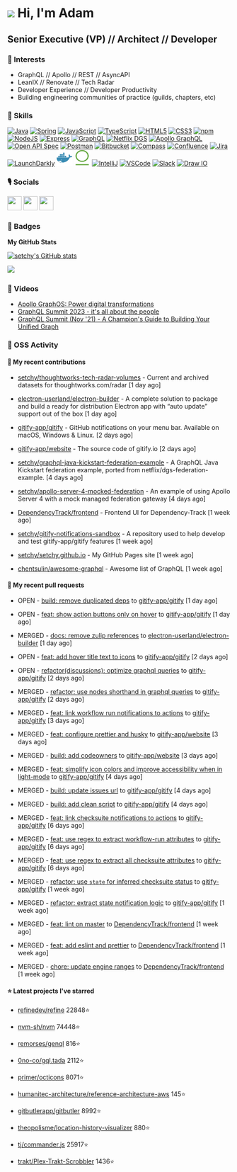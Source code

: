 ![](https://user-images.githubusercontent.com/18350557/176309783-0785949b-9127-417c-8b55-ab5a4333674e.gif) Hi, I'm Adam
============================================================================================================================

Senior Executive (VP) // Architect // Developer
-----------------------------------------------

### 🔭 Interests

- GraphQL // Apollo // REST // AsyncAPI
- LeanIX // Renovate // Tech Radar
- Developer Experience // Developer Productivity
- Building engineering communities of practice (guilds, chapters, etc)

### 💪 Skills

<p align="left">
  <a href="https://www.oracle.com/java/" target="_blank" rel="noreferrer"><img src="https://raw.githubusercontent.com/danielcranney/readme-generator/main/public/icons/skills/java-colored.svg" width="36" height="36" alt="Java" /></a>
  <a href="https://spring.io/" target="_blank" rel="noreferrer"><img src="https://cdn.worldvectorlogo.com/logos/spring-3.svg" width="36" height="36" alt="Spring" /></a> 
  <a href="https://developer.mozilla.org/en-US/docs/Web/JavaScript" target="_blank" rel="noreferrer"><img src="https://raw.githubusercontent.com/danielcranney/readme-generator/main/public/icons/skills/javascript-colored.svg" width="36" height="36" alt="JavaScript" /></a>
  <a href="https://www.typescriptlang.org/" target="_blank" rel="noreferrer"><img src="https://raw.githubusercontent.com/danielcranney/readme-generator/main/public/icons/skills/typescript-colored.svg" width="36" height="36" alt="TypeScript" /></a>
  <a href="https://developer.mozilla.org/en-US/docs/Glossary/HTML5" target="_blank" rel="noreferrer"><img src="https://raw.githubusercontent.com/danielcranney/readme-generator/main/public/icons/skills/html5-colored.svg" width="36" height="36" alt="HTML5" /></a>
  <a href="https://www.w3.org/TR/CSS/#css" target="_blank" rel="noreferrer"><img src="https://raw.githubusercontent.com/danielcranney/readme-generator/main/public/icons/skills/css3-colored.svg" width="36" height="36" alt="CSS3" /></a>
  <a href="https://www.npmjs.com//" target="_blank" rel="noreferrer"><img src="https://cdn.worldvectorlogo.com/logos/npm-square-red-1.svg" width="36" height="36" alt="npm" /></a>
  <a href="https://nodejs.org/en/" target="_blank" rel="noreferrer"><img src="https://raw.githubusercontent.com/danielcranney/readme-generator/main/public/icons/skills/nodejs-colored.svg" width="36" height="36" alt="NodeJS" /></a>
  <a href="https://expressjs.com/" target="_blank" rel="noreferrer"><img src="https://raw.githubusercontent.com/danielcranney/readme-generator/main/public/icons/skills/express-colored.svg" width="36" height="36" alt="Express" /></a>
  <a href="https://graphql.org/" target="_blank" rel="noreferrer"><img src="https://raw.githubusercontent.com/danielcranney/readme-generator/main/public/icons/skills/graphql-colored.svg" width="36" height="36" alt="GraphQL" /></a>
  <a href="https://netflix.github.io/dgs/" target="_blank" rel="noreferrer"><img src="https://raw.githubusercontent.com/Netflix/dgs/main/docs/images/dgs-framework-brand/Icon/dgs-icon--blue.svg" width="36" height="36" alt="Netflix DGS" /></a>
  <a href="https://apollographql.com/" target="_blank" rel="noreferrer"><img src="https://cdn.worldvectorlogo.com/logos/apollo-graphql-compact.svg" width="36" height="36" alt="Apollo GraphQL" /></a>
  <a href="https://swagger.io/specification/" target="_blank" rel="noreferrer"><img src="https://cdn.worldvectorlogo.com/logos/openapi-1.svg" width="36" height="36" alt="Open API Spec" /></a>
  <a href="https://www.postman.com//" target="_blank" rel="noreferrer"><img src="https://cdn.worldvectorlogo.com/logos/postman.svg" width="36" height="36" alt="Postman" /></a>
  <a href="https://www.atlassian.com/software/bitbucket" target="_blank" rel="noreferrer"><img src="https://cdn.worldvectorlogo.com/logos/bitbucket-icon.svg" width="36" height="36" alt="Bitbucket" /></a>
  <a href="https://www.atlassian.com/software/compass" target="_blank" rel="noreferrer"><img src="https://cdn.worldvectorlogo.com/logos/atlassian-compass-1.svg" width="36" height="36" alt="Compass" /></a>
  <a href="https://www.atlassian.com/software/confluence" target="_blank" rel="noreferrer"><img src="https://cdn.worldvectorlogo.com/logos/confluence-1.svg" width="36" height="36" alt="Confluence" /></a>
  <a href="https://www.atlassian.com/software/jira" target="_blank" rel="noreferrer"><img src="https://cdn.worldvectorlogo.com/logos/jira-1.svg" width="36" height="36" alt="Jira" /></a>
  <a href="https://launchdarkly.com/" target="_blank" rel="noreferrer"><img src="https://cdn.worldvectorlogo.com/logos/launchdarkly-2.svg" width="36" height="36" alt="LaunchDarkly" /></a>
  <a href="https://docker.com/" target="_blank" rel="noreferrer"><img src="https://raw.githubusercontent.com/nx211/homer-icons/master/png/docker.png" width="36" height="36" alt="Docker" /></a>
  <a href="https://jfrog.com/artifactory/" target="_blank" rel="noreferrer"><img src="https://raw.githubusercontent.com/nx211/homer-icons/master/png/artifactory.png" width="36" height="36" alt="Artifactory" /></a>
  <a href="https://www.jetbrains.com/idea/" target="_blank" rel="noreferrer"><img src="https://cdn.worldvectorlogo.com/logos/intellij-idea-1.svg" width="36" height="36" alt="IntelliJ" /></a>
  <a href="https://code.visualstudio.com/" target="_blank" rel="noreferrer"><img src="https://cdn.worldvectorlogo.com/logos/visual-studio-code-1.svg" width="36" height="36" alt="VSCode" /></a>
  <a href="https://slack.com/" target="_blank" rel="noreferrer"><img src="https://cdn.worldvectorlogo.com/logos/slack-new-logo.svg" width="36" height="36" alt="Slack" /></a>
  <a href="https://drawio-app.com/" target="_blank" rel="noreferrer"><img src="https://cdn.worldvectorlogo.com/logos/draw-io.svg" width="36" height="36" alt="Draw IO" /></a>
</p>

                      

### 🎙️ Socials
                  
<p align="left">
  <a href="https://www.github.com/setchy" target="_blank" rel="noreferrer"><img src="https://raw.githubusercontent.com/danielcranney/readme-generator/main/public/icons/socials/github.svg" width="32" height="32" /></a>
  <a href="https://www.linkedin.com/in/adamsetch" target="_blank" rel="noreferrer"><img src="https://raw.githubusercontent.com/danielcranney/readme-generator/main/public/icons/socials/linkedin.svg" width="32" height="32" /></a>
  <a href="https://www.twitter.com/setchy87" target="_blank" rel="noreferrer"><img src="https://raw.githubusercontent.com/danielcranney/readme-generator/main/public/icons/socials/twitter.svg" width="32" height="32" /></a>
</p>

### 📛 Badges

<b>My GitHub Stats</b>

<a href="http://www.github.com/setchy"><img src="https://github-readme-stats.vercel.app/api?username=setchy&show_icons=true&hide=&count_private=true&title_color=0891b2&text_color=ffffff&icon_color=0891b2&bg_color=1c1917&hide_border=true&show_icons=true" alt="setchy's GitHub stats" /></a>

<a href="http://www.github.com/setchy"><img src="https://github-readme-streak-stats.herokuapp.com/?user=setchy&stroke=ffffff&background=1c1917&ring=0891b2&fire=0891b2&currStreakNum=ffffff&currStreakLabel=0891b2&sideNums=ffffff&sideLabels=ffffff&dates=ffffff&hide_border=true" /></a>

### 📼 Videos

- [Apollo GraphOS: Power digital transformations](https://www.apollographql.com/enterprise?wvideo=4fu2lsjssc)
- [GraphQL Summit 2023 - it's all about the people](https://www.youtube.com/watch?v=090IWEcHbJc)
- [GraphQL Summit (Nov '21) - A Champion's Guide to Building Your Unified Graph](https://www.apollographql.com/events/roundtable/graphql-summit-november-2021/a-champions-guide-to-building-your-unified-graph)

### 🎯 OSS Activity
#### 🚀 My recent contributions



- [setchy/thoughtworks-tech-radar-volumes](https://github.com/setchy/thoughtworks-tech-radar-volumes) - Current and archived datasets for thoughtworks.com/radar  [1 day ago]

- [electron-userland/electron-builder](https://github.com/electron-userland/electron-builder) - A complete solution to package and build a ready for distribution Electron app with “auto update” support out of the box [1 day ago]

- [gitify-app/gitify](https://github.com/gitify-app/gitify) - GitHub notifications on your menu bar. Available on macOS, Windows &amp; Linux. [2 days ago]

- [gitify-app/website](https://github.com/gitify-app/website) - The source code of gitify.io [2 days ago]

- [setchy/graphql-java-kickstart-federation-example](https://github.com/setchy/graphql-java-kickstart-federation-example) - A GraphQL Java Kickstart federation example, ported from netflix/dgs-federation-example. [4 days ago]

- [setchy/apollo-server-4-mocked-federation](https://github.com/setchy/apollo-server-4-mocked-federation) - An example of using Apollo Server 4 with a mock managed federation gateway [4 days ago]

- [DependencyTrack/frontend](https://github.com/DependencyTrack/frontend) - Frontend UI for Dependency-Track [1 week ago]

- [setchy/gitify-notifications-sandbox](https://github.com/setchy/gitify-notifications-sandbox) - A repository used to help develop and test gitify-app/gitify features [1 week ago]

- [setchy/setchy.github.io](https://github.com/setchy/setchy.github.io) - My GitHub Pages site [1 week ago]

- [chentsulin/awesome-graphql](https://github.com/chentsulin/awesome-graphql) - Awesome list of GraphQL [1 week ago]

#### 🎉 My recent pull requests



- OPEN - [build: remove duplicated deps](https://github.com/gitify-app/gitify/pull/870) to [gitify-app/gitify](https://github.com/gitify-app/gitify) [1 day ago]

- OPEN - [feat: show action buttons only on hover](https://github.com/gitify-app/gitify/pull/869) to [gitify-app/gitify](https://github.com/gitify-app/gitify) [1 day ago]

- MERGED - [docs: remove zulip references](https://github.com/electron-userland/electron-builder/pull/8109) to [electron-userland/electron-builder](https://github.com/electron-userland/electron-builder) [1 day ago]

- OPEN - [feat: add hover title text to icons](https://github.com/gitify-app/gitify/pull/866) to [gitify-app/gitify](https://github.com/gitify-app/gitify) [2 days ago]

- OPEN - [refactor(discussions): optimize graphql queries](https://github.com/gitify-app/gitify/pull/861) to [gitify-app/gitify](https://github.com/gitify-app/gitify) [2 days ago]

- MERGED - [refactor: use nodes shorthand in graphql queries](https://github.com/gitify-app/gitify/pull/860) to [gitify-app/gitify](https://github.com/gitify-app/gitify) [2 days ago]

- MERGED - [feat: link workflow run notifications to actions](https://github.com/gitify-app/gitify/pull/859) to [gitify-app/gitify](https://github.com/gitify-app/gitify) [3 days ago]

- MERGED - [feat: configure prettier and husky](https://github.com/gitify-app/website/pull/61) to [gitify-app/website](https://github.com/gitify-app/website) [3 days ago]

- MERGED - [build: add codeowners](https://github.com/gitify-app/website/pull/59) to [gitify-app/website](https://github.com/gitify-app/website) [3 days ago]

- MERGED - [feat: simplify icon colors and improve accessibility when in light-mode](https://github.com/gitify-app/gitify/pull/857) to [gitify-app/gitify](https://github.com/gitify-app/gitify) [4 days ago]

- MERGED - [build: update issues url](https://github.com/gitify-app/gitify/pull/856) to [gitify-app/gitify](https://github.com/gitify-app/gitify) [4 days ago]

- MERGED - [build: add clean script](https://github.com/gitify-app/gitify/pull/855) to [gitify-app/gitify](https://github.com/gitify-app/gitify) [4 days ago]

- MERGED - [feat: link checksuite notifications to actions](https://github.com/gitify-app/gitify/pull/851) to [gitify-app/gitify](https://github.com/gitify-app/gitify) [6 days ago]

- MERGED - [feat: use regex to extract workflow-run attributes](https://github.com/gitify-app/gitify/pull/850) to [gitify-app/gitify](https://github.com/gitify-app/gitify) [6 days ago]

- MERGED - [feat: use regex to extract all checksuite attributes](https://github.com/gitify-app/gitify/pull/849) to [gitify-app/gitify](https://github.com/gitify-app/gitify) [6 days ago]

- MERGED - [refactor: use `state` for inferred checksuite status](https://github.com/gitify-app/gitify/pull/848) to [gitify-app/gitify](https://github.com/gitify-app/gitify) [1 week ago]

- MERGED - [refactor: extract state notification logic](https://github.com/gitify-app/gitify/pull/845) to [gitify-app/gitify](https://github.com/gitify-app/gitify) [1 week ago]

- MERGED - [feat: lint on master](https://github.com/DependencyTrack/frontend/pull/759) to [DependencyTrack/frontend](https://github.com/DependencyTrack/frontend) [1 week ago]

- MERGED - [feat: add eslint and prettier](https://github.com/DependencyTrack/frontend/pull/752) to [DependencyTrack/frontend](https://github.com/DependencyTrack/frontend) [1 week ago]

- MERGED - [chore: update engine ranges](https://github.com/DependencyTrack/frontend/pull/751) to [DependencyTrack/frontend](https://github.com/DependencyTrack/frontend) [1 week ago]

#### ⭐ Latest projects I've starred



- [refinedev/refine](https://github.com/refinedev/refine) 22848⭐

- [nvm-sh/nvm](https://github.com/nvm-sh/nvm) 74448⭐

- [remorses/genql](https://github.com/remorses/genql) 816⭐

- [0no-co/gql.tada](https://github.com/0no-co/gql.tada) 2112⭐

- [primer/octicons](https://github.com/primer/octicons) 8071⭐

- [humanitec-architecture/reference-architecture-aws](https://github.com/humanitec-architecture/reference-architecture-aws) 145⭐

- [gitbutlerapp/gitbutler](https://github.com/gitbutlerapp/gitbutler) 8992⭐

- [theopolisme/location-history-visualizer](https://github.com/theopolisme/location-history-visualizer) 880⭐

- [tj/commander.js](https://github.com/tj/commander.js) 25917⭐

- [trakt/Plex-Trakt-Scrobbler](https://github.com/trakt/Plex-Trakt-Scrobbler) 1436⭐


